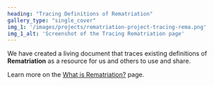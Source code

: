 ```yaml
---
heading: "Tracing Definitions of Rematriation"
gallery_type: "single_cover"
img_1: '/images/projects/rematriation-project-tracing-rema.png'
img_1_alt: 'Screenshot of the Tracing Rematriation page'
---
```


We have created a living document that traces existing definitions of **Rematriation** as a resource for us and others to use and share.

Learn more on the [What is Rematriation?](/rema/) page.
